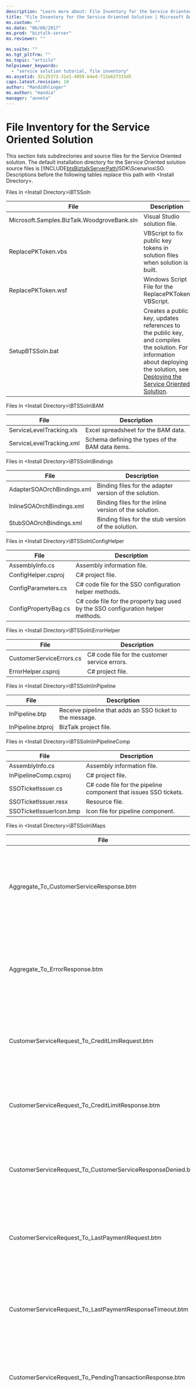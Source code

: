 ```yaml
---
description: "Learn more about: File Inventory for the Service Oriented Solution"
title: "File Inventory for the Service Oriented Solution | Microsoft Docs"
ms.custom: ""
ms.date: "06/08/2017"
ms.prod: "biztalk-server"
ms.reviewer: ""

ms.suite: ""
ms.tgt_pltfrm: ""
ms.topic: "article"
helpviewer_keywords: 
  - "service solution tutorial, file inventory"
ms.assetid: 32c25372-31e1-4059-b4ed-f12e62f315d5
caps.latest.revision: 18
author: "MandiOhlinger"
ms.author: "mandia"
manager: "anneta"
---
```

# File Inventory for the Service Oriented Solution
This section lists subdirectories and source files for the Service Oriented solution. The default installation directory for the Service Oriented solution source files is [!INCLUDE[btsBiztalkServerPath](../includes/btsbiztalkserverpath-md.md)]SDK\Scenarios\SO. Descriptions before the following tables replace this path with \<Install Directory\>.  
  
 Files in \<Install Directory\>\BTSSoln  
  
|File|Description|  
|----------|-----------------|  
|Microsoft.Samples.BizTalk.WoodgroveBank.sln|Visual Studio solution file.|  
|ReplacePKToken.vbs|VBScript to fix public key tokens in solution files when solution is built.|  
|ReplacePKToken.wsf|Windows Script File for the ReplacePKToken VBScript.|  
|SetupBTSSoln.bat|Creates a public key, updates references to the public key, and compiles the solution. For information about deploying the solution, see [Deploying the Service Oriented Solution](../core/deploying-the-service-oriented-solution.md).|  
  
 Files in \<Install Directory\>\BTSSoln\BAM  
  
|File|Description|  
|----------|-----------------|  
|ServiceLevelTracking.xls|Excel spreadsheet for the BAM data.|  
|ServiceLevelTracking.xml|Schema defining the types of the BAM data items.|  
  
 Files in \<Install Directory\>\BTSSoln\Bindings  
  
|File|Description|  
|----------|-----------------|  
|AdapterSOAOrchBindings.xml|Binding files for the adapter version of the solution.|  
|InlineSOAOrchBindings.xml|Binding files for the inline version of the solution.|  
|StubSOAOrchBindings.xml|Binding files for the stub version of the solution.|  
  
 Files in \<Install Directory\>\BTSSoln\ConfigHelper  
  
|File|Description|  
|----------|-----------------|  
|AssemblyInfo.cs|Assembly information file.|  
|ConfigHelper.csproj|C# project file.|  
|ConfigParameters.cs|C# code file for the SSO configuration helper methods.|  
|ConfigPropertyBag.cs|C# code file for the property bag used by the SSO configuration helper methods.|  
  
 Files in \<Install Directory\>\BTSSoln\ErrorHelper  
  
|File|Description|  
|----------|-----------------|  
|CustomerServiceErrors.cs|C# code file for the customer service errors.|  
|ErrorHelper.csproj|C# project file.|  
  
 Files in \<Install Directory\>\BTSSoln\InPipeline  
  
|File|Description|  
|----------|-----------------|  
|InPipeline.btp|Receive pipeline that adds an SSO ticket to the message.|  
|InPipeline.btproj|BizTalk project file.|  
  
 Files in \<Install Directory\>\BTSSoln\InPipelineComp  
  
|File|Description|  
|----------|-----------------|  
|AssemblyInfo.cs|Assembly information file.|  
|InPipelineComp.csproj|C# project file.|  
|SSOTicketIssuer.cs|C# code file for the pipeline component that issues SSO tickets.|  
|SSOTicketIssuer.resx|Resource file.|  
|SSOTicketIssuerIcon.bmp|Icon file for pipeline component.|  
  
 Files in \<Install Directory\>\BTSSoln\Maps  
  
|File|Description|  
|----------|-----------------|  
|Aggregate_To_CustomerServiceResponse.btm|Map to convert the aggregation of the three responses from the back-end systems into a single response message.|  
|Aggregate_To_ErrorResponse.btm|Map to convert aggregation of the three responses into a single error response when an error occurs.|  
|CustomerServiceRequest_To_CreditLimiRequest.btm|Map to convert customer service request to a message to request the credit limit.|  
|CustomerServiceRequest_To_CreditLimitResponse.btm|Map to convert customer service request to a message to respond with the credit limit.|  
|CustomerServiceRequest_To_CustomerServiceResponseDenied.btm|Map to convert a customer service request to a request denied message.|  
|CustomerServiceRequest_To_LastPaymentRequest.btm|Map to convert customer service request to a message to request the last payment information.|  
|CustomerServiceRequest_To_LastPaymentResponseTimeout.btm|Map to convert a customer service request to a last payment response message.|  
|CustomerServiceRequest_To_PendingTransactionResponse.btm|Map to convert a customer service request to a pending transaction response message.|  
|CustomerServiceRequest_To_PendingTransactionsRequest.btm|Map to convert customer service request to a message to request the pending transaction information.|  
|Maps.btproj|BizTalk project file.|  
  
 Files in \<Install Directory\>\BTSSoln\Orchestrations\Adapter  
  
|File|Description|  
|----------|-----------------|  
|CustomerService.odx|Adapter version of the **CustomerService** orchestration.|  
|CustomerServiceNativeRequestResponse.odx|Adapter version of orchestration serving as front-end to the **CustomerService** orchestration.|  
|CustomerServiceReceiveSend.odx|Adapter version of orchestration serving as front-end to the **CustomerService** orchestration.|  
|Orchestrations.Adapter.btproj|BizTalk project file.|  
  
 Files in \<Install Directory\>\BTSSoln\Orchestrations\Adapter\Web References\PendTransWS  
  
|File|Description|  
|----------|-----------------|  
|PendTransWS.disco|Generated file.|  
|PendTransWS.wsdl|Generated file.|  
|Reference.map|Generated file.|  
|Reference.map.cs|Generated file|  
|Reference.odx|Generated file.|  
|Reference.xsd|Generated file.|  
|Reference1.xsd|Generated file.|  
  
 Files in \<Install Directory\>\BTSSoln\Orchestrations\Adapter\Web References\StubSAPWS  
  
|File|Description|  
|----------|-----------------|  
|Reference.map|Generated file.|  
|Reference.map.cs|Generated file.|  
|Reference.odx|Generated file.|  
|Reference.xsd|Generated file.|  
|StubSAPWS.disco|Generated file.|  
|StubSAPWS.wsdl|Generated file.|  
  
 Files in \<Install Directory\>\BTSSoln\Orchestrations\Inline  
  
|File|Description|  
|----------|-----------------|  
|CustomerService.odx|Inline version of the **CustomerService** orchestration.|  
|CustomerServiceNativeRequestResponse.odx|Inline version of orchestration serving as front-end to the **CustomerService** orchestration.|  
|CustomerServiceReceiveSend.odx|Inline version of orchestration serving as front-end to the **CustomerService** orchestration.|  
|Orchestrations.Inline.btproj|BizTalk project file.|  
  
 Files in \<Install Directory\>\BTSSoln\Orchestrations\Stub  
  
|File|Description|  
|----------|-----------------|  
|CustomerService.odx|Stub version of the **CustomerService** orchestration.|  
|CustomerServiceNativeRequestResponse.odx|Stub version of orchestration serving as front-end to the **CustomerService** orchestration.|  
|Orchestrations.Stub.btproj|BizTalk project file.|  
  
 Files in \<Install Directory\>\BTSSoln\Orchestrations\Stub\Web References\StubPendTransWS  
  
|File|Description|  
|----------|-----------------|  
|Reference.map|Generated file.|  
|Reference.map.cs|Generated file.|  
|Reference.odx|Generated file.|  
|Reference.xsd|Generated file.|  
|Reference1.xsd|Generated file.|  
|StubPendTransWS.disco|Generated file.|  
|StubPendTransWS.wsdl|Generated file.|  
  
 Files in \<Install Directory\>\BTSSoln\Orchestrations\Stub\Web References\StubPmntTrckWS  
  
|File|Description|  
|----------|-----------------|  
|Reference.map|Generated file.|  
|Reference.map.cs|Generated file.|  
|Reference.odx|Generated file.|  
|Reference.xsd|Generated file.|  
|Reference1.xsd|Generated file.|  
|StubPmntTrckWS.disco|Generated file.|  
|StubPmntTrckWS.wsdl|Generated file.|  
  
 Files in \<Install Directory\>\BTSSoln\Orchestrations\Stub\Web References\StubSAPWS  
  
|File|Description|  
|----------|-----------------|  
|Reference.map|Generated file.|  
|Reference.map.cs|Generated file.|  
|Reference.odx|Generated file.|  
|Reference.xsd|Generated file.|  
|StubSAPWS.disco|Generated file.|  
|StubSAPWS.wsdl|Generated file.|  
  
 Files in \<Install Directory\>\BTSSoln\OrchProxy\Adapter  
  
|File|Description|  
|----------|-----------------|  
|CustomerServicePort.asmx|Generated file.|  
|Global.asax|Generated file.|  
|Global.asax.resx|Generated file.|  
|OrchProxy.Adapter.csproj.webinfo|Generated file.|  
|TraceExtension.cs|Generated file.|  
|Web.config|Generated file.|  
|WsdlExtension.cs|Generated file.|  
  
 Files in \<Install Directory\>\BTSSoln\OrchProxy\Adapter\app_code  
  
|File|Description|  
|----------|-----------------|  
|assemblyinfo.cs|Generated file.|  
|customerserviceport.asmx.cs|Generated file.|  
|datatypes.cs|Generated file.|  
|global.asax.cs|Generated file.|  
  
 Files in \<Install Directory\>\BTSSoln\OrchProxy\Inline  
  
|File|Description|  
|----------|-----------------|  
|CustomerServicePort.asmx|Generated file.|  
|Global.asax|Generated file.|  
|Global.asax.resx|Generated file.|  
|OrchProxy.Inline.csproj.webinfo|Generated file.|  
|TraceExtension.cs|Generated file.|  
|Web.config|Generated file.|  
|WsdlExtension.cs|Generated file.|  
  
 Files in \<Install Directory\>\BTSSoln\OrchProxy\Inline\app_code  
  
|File|Description|  
|----------|-----------------|  
|assemblyinfo.cs|Generated file.|  
|customerserviceport.asmx.cs|Generated file.|  
|datatypes.cs|Generated file.|  
|global.asax.cs|Generated file.|  
  
 Files in \<Install Directory\>\BTSSoln\OrchProxy\Stub  
  
|File|Description|  
|----------|-----------------|  
|CustomerServicePort.asmx|Generated file.|  
|Global.asax|Generated file.|  
|Global.asax.resx|Generated file.|  
|OrchProxy.Stub.csproj.webinfo|Generated file.|  
|TraceExtension.cs|Generated file.|  
|Web.config|Generated file.|  
|WsdlExtension.cs|Generated file.|  
  
 Files in \<Install Directory\>\BTSSoln\OrchProxy\Stub\app_code  
  
|File|Description|  
|----------|-----------------|  
|assemblyinfo.cs|Generated file.|  
|customerserviceport.asmx.cs|Generated file.|  
|datatypes.cs|Generated file.|  
|global.asax.cs|Generated file.|  
  
 Files in \<Install Directory\>\BTSSoln\PaymentTracker  
  
|File|Description|  
|----------|-----------------|  
|App.ico|Icon file for the payment tracker simulator.|  
|AssemblyInfo.cs|Assembly information file.|  
|MessageProcessor.cs|C# code for a class to process payment tracker messages and return appropriate responses.|  
|PaymentTracker.cs|C# code for the class simulating the payment tracker system.|  
|PaymentTracker.csproj|C# project file.|  
|PaymentTrackerSimulator.cs|C# code for the server for the payment tracker simulator.|  
|runit.cmd|Command file to start the payment tracker simulator.|  
  
 Files in \<Install Directory\>\BTSSoln\PaymentTrackerCall  
  
|File|Description|  
|----------|-----------------|  
|AssemblyInfo.cs|Assembly information file.|  
|Exceptions.cs|C# code defining exceptions for the payment tracking system.|  
|PaymentTrackerCall.csproj|C# project file.|  
|PaymentTrackerCaller.cs|C# code to call the payment tracking system inline from orchestrations.|  
  
 Files in \<Install Directory\>\BTSSoln\PendTransCall  
  
|File|Description|  
|----------|-----------------|  
|AssemblyInfo.cs|Assembly information file.|  
|Exceptions.cs|C# code defining exceptions for the pending transactions system.|  
|PendingTransactionsCaller.cs|C# code to call the pending transactions system inline from orchestrations.|  
|PendingTransactionsWebService.disco|Generated file.|  
|PendingTransactionsWebService.wsdl|Generated file.|  
|PendTransCall.csproj|C# project file.|  
|WebServiceReference.cs|Generated file.|  
  
 Files in \<Install Directory\>\BTSSoln\PmTrkPipeline  
  
|File|Description|  
|----------|-----------------|  
|PaymentTrackerReceivePipeline.btp|Receive pipeline for the payment tracking system.|  
|PaymentTrackerSendPipeline.btp|Send pipeline for the payment tracking system.|  
|PmTrkPipeline.btproj|BizTalk project file.|  
  
 Files in \<Install Directory\>\BTSSoln\PmTrkPipelineComp  
  
|File|Description|  
|----------|-----------------|  
|AssemblyInfo.cs|Assembly information file.|  
|MQSeriesHeaderSetter.cs|C# code for a pipeline component to handle some MQSeries message header settings for messages going to or coming from the payment tracking system..|  
|MQSeriesHeaderSetter.resx|Resource file.|  
|PmTrkPipelineComp.csproj|C# project file.|  
  
 Files in \<Install Directory\>\BTSSoln\SchemaClasses  
  
|File|Description|  
|----------|-----------------|  
|AssemblyInfo.cs|Assembly information file.|  
|BAPI_BANKACCT_GET_DETAIL.cs|Generated from the corresponding schema (.xsd) file.|  
|CustomerServiceRequest.cs|Generated from the corresponding schema (.xsd) file.|  
|CustomerServiceResponse.cs|Generated from the corresponding schema (.xsd) file.|  
|LastPaymentRequest.cs|Generated from the corresponding schema (.xsd) file.|  
|LastPaymentResponse.cs|Generated from the corresponding schema (.xsd) file.|  
|PendingTransactionsRequest.cs|Generated from the corresponding schema (.xsd) file.|  
|PendingTransactionsResponse.cs|Generated from the corresponding schema (.xsd) file.|  
|SchemaClasses.csproj|C# project file.|  
  
 Files in \<Install Directory\>\BTSSoln\Schemas  
  
|File|Description|  
|----------|-----------------|  
|BAPI_BANKACCT_GET_DETAIL.xsd|Schema for the SAP request and response message.|  
|CustomerServiceRequest.xsd|Schema for the customer service request message.|  
|CustomerServiceResponse.xsd|Schema for the customer service response message.|  
|genClasses.cmd|Command file to generate C# class files from schemas.|  
|LastPaymentRequest.xsd|Schema for the last payment request message.|  
|LastPaymentResponse.xsd|Schema for the last payment response message.|  
|PendingTransactionsRequest.xsd|Schema for the pending transaction request message.|  
|PendingTransactionsResponse.xsd|Schema for the pending transaction response message.|  
|Schemas.btproj|BizTalk project file.|  
  
 Files in \<Install Directory\>\BTSSoln\Scripts  
  
|File|Description|  
|----------|-----------------|  
|ConfigStoreApp.xml|XML file defining the SSO configuration values.|  
|CreateInitialConfigInSSO.cmd|Command file to create the initial SSO configuration values.|  
|DeployAllBinding.cmd|Command file to deploy all of the assemblies.|  
|DeployStubBinding.cmd|Command file to deploy the stub version of the assemblies.|  
|PendTransAffApp.xml|XML file defining the values for the pending transaction affiliate application.|  
|PendTransUserMap.xml|XML file defining credential mapping for users for the pending transaction affiliate application.|  
|PmntTrckAffApp.xml|XML file defining the values for the pending transaction affiliate application.|  
|PmntTrckUserMap.xml|XML file defining credential mapping for users for the payment tracking affiliate application.|  
|RemoveReceivePort.vbs|General VBScript to remove a receive port.|  
|RemoveSendPort.vbs|General VBScript to remove a send port.|  
|SetConfigValuesInSSO.cmd|Command file to set the configuration values in SSO.|  
|StartAll.vbs|Command file to enlist and start all orchestrations.|  
|StartStub.vbs|Command file to enlist and start the stub versions of orchestrations.|  
|UndeployAll.cmd|Command file to undeploy all of the assemblies.|  
|UndeployStub.cmd|Command file to undeploy the stub versions of assemblies.|  
|UnEnlistAll.vbs|Command file to unenlist all orcehstrations.|  
|UnEnlistStub.vbs|Command file to unenlist stub versions of orcehstrations.|  
  
 Files in \<Install Directory\>\BTSSoln\ServiceLevelTracking  
  
|File|Description|  
|----------|-----------------|  
|AssemblyInfo.cs|Assembly information file.|  
|ServiceLevelTracking.cs|C# helper functions for service level BAM tracking.|  
|ServiceLevelTracking.csproj|C# project file.|  
  
 Files in \<Install Directory\>\BTSSoln\SimpleClient  
  
|File|Description|  
|----------|-----------------|  
|AdapterCustomerServicePort.disco|Generated file.|  
|AdapterCustomerServicePort.wsdl|Generated file.|  
|App.ico|Icon file for simple client application.|  
|AssemblyInfo.cs|Assembly information file.|  
|InlineCustomerServicePort.disco|Generated file.|  
|InlineCustomerServicePort.wsdl|Generated file.|  
|SimpleClient.cs|Simple Windows Forms application for making requests.|  
|SimpleClient.csproj|C# project file.|  
|SimpleClient.resx|Resource file.|  
|WebServiceReferences.cs|Generated file.|  
  
 Files in \<Install Directory\>\BTSSoln\StubWebServices\PaymentTrack  
  
|File|Description|  
|----------|-----------------|  
|Global.asax|Generated file.|  
|Global.asax.resx|Generated file.|  
|StubPmntTrck.csproj.webinfo|Generated file.|  
|StubPmntTrckWS.asmx|Generated file.|  
|StubPmntTrckWS.asmx.resx|Generated file.|  
|Web.config|Generated file.|  
  
 Files in \<Install Directory\>\BTSSoln\StubWebServices\PaymentTrack\app_code  
  
|File|Description|  
|----------|-----------------|  
|assemblyinfo.cs|Assembly information file.|  
|global.asax.cs|Generated file.|  
|StubPmntTrckWS.asmx.cs|Generated file.|  
  
 Files in \<Install Directory\>\BTSSoln\StubWebServices\PendingTrans  
  
|File|Description|  
|----------|-----------------|  
|Global.asax|Generated file.|  
|Global.asax.resx|Generated file.|  
|StubPendTransWS.asmx|Generated file.|  
|StubPendTransWS.asmx.resx|Generated file.|  
|StubPendTransWS.csproj.webinfo|Generated file.|  
|Web.config|Generated file.|  
  
 Files in \<Install Directory\>\BTSSoln\StubWebServices\PendingTrans\app_code  
  
|File|Description|  
|----------|-----------------|  
|assemblyinfo.cs|Generated file.|  
|global.asax.cs|Generated file.|  
|StubPendTransWS.asmx.cs|Generated file.|  
  
 Files in \<Install Directory\>\BTSSoln\StubWebServices\SAP  
  
|File|Description|  
|----------|-----------------|  
|Global.asax|Generated file.|  
|Global.asax.resx|Generated file.|  
|StubSAP.csproj.webinfo|Generated file.|  
|StubSAPWS.asmx|Generated file.|  
|StubSAPWS.asmx.resx|Generated file.|  
|Web.config|Generated file.|  
  
 Files in \<Install Directory\>\BTSSoln\StubWebServices\SAP\app_code  
  
|File|Description|  
|----------|-----------------|  
|assemblyinfo.cs|Assembly information file.|  
|global.asax.cs|Generated file.|  
|stubsapws.asmx.cs|Generated file.|  
  
 Files in \<Install Directory\>\BTSSoln\StubWebServices\StubSAPCall  
  
|File|Description|  
|----------|-----------------|  
|AssemblyInfo.cs|Assembly information file.|  
|Exceptions.cs|C# code defining the stub SAP call timeout exception.|  
|StubSAPCall.csproj|C# project file.|  
|StubSAPCallHelper.cs|C# code for a helper assembly to call the stub SAP web service.|  
|StubSAPWSProxy.cs|C# code for a helper assembly to call the stub SAP web service.|  
  
 Files in \<Install Directory\>\BTSSoln\Utilities  
  
|File|Description|  
|----------|-----------------|  
|AssemblyInfo.cs|Assembly information file.|  
|CustomerServiceHelper.cs|C# code for helper methods and classes.|  
|ReceivePipelineHelper.cs|C# code for helper assembly for calling pipelines from orchestratoins.|  
|Utilities.csproj|C# project file.|  
  
 Files in \<Install Directory\>\MFAccess  
  
|File|Description|  
|----------|-----------------|  
|Microsoft.Samples.BizTalk.WoodgroveBank.MainframeAccess.sln|Visual Studio solution file.|  
|SetupMFAccess.bat|Batch file to build the mainframe access components of the solution.|  
  
 Files in \<Install Directory\>\MFAccess\HISTIComponent  
  
|File|Description|  
|----------|-----------------|  
|bizcbl.txt|COBOL program to run on the mainframe.|  
|HISTIComponent.tiproj|Transaction Integrator project file.|  
|MainFrameProgramVTCS2Description.txt|Transaction Integrator export file.|  
|SOHISTIUsingCOM.TLB|Type library.|  
  
 Files in \<Install Directory\>\MFAccess\HISTISimpleTester  
  
|File|Description|  
|----------|-----------------|  
|App.ico|Icon file|  
|AssemblyInfo.cs|Assembly information file.|  
|Form1.cs|Windows Forms program to test connection to the mainframe.|  
|Form1.resx|Resource file|  
|HISTISimpleTester.csproj|C# project file.|  
|Interop.SOHISTIUsingCOM.dll.reg|DLL registration file.|  
  
 Files in \<Install Directory\>\MFAccess\PendingTransactions  
  
|File|Description|  
|----------|-----------------|  
|AssemblyInfo.cs|Assembly information file.|  
|Global.asax|Generated file.|  
|Global.asax.cs|Generated file.|  
|Global.asax.resx|Generated file.|  
|PendingTransactions.csproj|C# project file.|  
|PendingTransactions.csproj.webinfo|Generated file.|  
|PendTransWS.asmx|Generated file.|  
|PendTransWS.asmx.cs|Generated file.|  
|PendTransWS.asmx.resx|Generated file.|  
|Web.config|Generated file.|  
  
 Files in \<Install Directory\>\MFAccess\SchemaClasses  
  
|File|Description|  
|----------|-----------------|  
|AssemblyInfo.cs|Assembly information file.|  
|BAPI_BANKACCT_GET_DETAIL.cs|C# class generated from the corresponding schema (.xsd) file.|  
|CustomerServiceRequest.cs|C# class generated from the corresponding schema (.xsd) file.|  
|CustomerServiceResponse.cs|C# class generated from the corresponding schema (.xsd) file.|  
|LastPaymentRequest.cs|C# class generated from the corresponding schema (.xsd) file.|  
|LastPaymentResponse.cs|C# class generated from the corresponding schema (.xsd) file.|  
|PendingTransactionsRequest.cs|C# class generated from the corresponding schema (.xsd) file.|  
|PendingTransactionsResponse.cs|C# class generated from the corresponding schema (.xsd) file.|  
|SchemaClasses.csproj|C# project file.|  
  
## See Also  
 [Components of the Service Oriented Solution](../core/components-of-the-service-oriented-solution.md)   
 [Service Oriented Solution Reference](../core/service-oriented-solution-reference.md)
